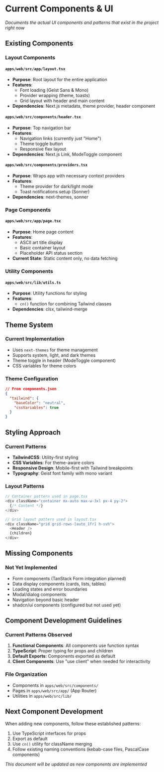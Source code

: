 # Current Components & UI

*Documents the actual UI components and patterns that exist in the project right now*

## Existing Components

### Layout Components

#### `apps/web/src/app/layout.tsx`
- **Purpose**: Root layout for the entire application
- **Features**: 
  - Font loading (Geist Sans & Mono)
  - Provider wrapping (theme, toasts)
  - Grid layout with header and main content
- **Dependencies**: Next.js metadata, theme provider, header component

#### `apps/web/src/components/header.tsx`
- **Purpose**: Top navigation bar
- **Features**:
  - Navigation links (currently just "Home")
  - Theme toggle button
  - Responsive flex layout
- **Dependencies**: Next.js Link, ModeToggle component

#### `apps/web/src/components/providers.tsx`
- **Purpose**: Wraps app with necessary context providers
- **Features**:
  - Theme provider for dark/light mode
  - Toast notifications setup (Sonner)
- **Dependencies**: next-themes, sonner

### Page Components

#### `apps/web/src/app/page.tsx`
- **Purpose**: Home page content
- **Features**:
  - ASCII art title display
  - Basic container layout
  - Placeholder API status section
- **Current State**: Static content only, no data fetching

### Utility Components

#### `apps/web/src/lib/utils.ts`
- **Purpose**: Utility functions for styling
- **Features**:
  - `cn()` function for combining Tailwind classes
- **Dependencies**: clsx, tailwind-merge

## Theme System

### Current Implementation
- Uses `next-themes` for theme management
- Supports system, light, and dark themes
- Theme toggle in header (ModeToggle component)
- CSS variables for theme colors

### Theme Configuration
```json
// From components.json
{
  "tailwind": {
    "baseColor": "neutral",
    "cssVariables": true
  }
}
```

## Styling Approach

### Current Patterns
- **TailwindCSS**: Utility-first styling
- **CSS Variables**: For theme-aware colors
- **Responsive Design**: Mobile-first with Tailwind breakpoints
- **Typography**: Geist font family with mono variant

### Layout Patterns
```typescript
// Container pattern used in page.tsx
<div className="container mx-auto max-w-3xl px-4 py-2">
  {/* Content */}
</div>

// Grid layout pattern used in layout.tsx
<div className="grid grid-rows-[auto_1fr] h-svh">
  <Header />
  {children}
</div>
```

## Missing Components

### Not Yet Implemented
- Form components (TanStack Form integration planned)
- Data display components (cards, lists, tables)
- Loading states and error boundaries
- Modal/dialog components
- Navigation beyond basic header
- shadcn/ui components (configured but not used yet)

## Component Development Guidelines

### Current Patterns Observed
1. **Functional Components**: All components use function syntax
2. **TypeScript**: Proper typing for props and children
3. **Default Exports**: Components exported as default
4. **Client Components**: Use "use client" when needed for interactivity

### File Organization
- Components in `apps/web/src/components/`
- Pages in `apps/web/src/app/` (App Router)
- Utilities in `apps/web/src/lib/`

## Next Component Development

When adding new components, follow these established patterns:
1. Use TypeScript interfaces for props
2. Export as default
3. Use `cn()` utility for className merging
4. Follow existing naming conventions (kebab-case files, PascalCase components)

*This document will be updated as new components are implemented*
